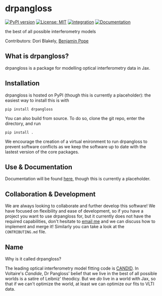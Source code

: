 # drpangloss
[![PyPI version](https://badge.fury.io/py/drpangloss.svg)](https://badge.fury.io/py/drpangloss)
[![License: MIT](https://img.shields.io/badge/License-MIT-yellow.svg)](https://opensource.org/licenses/MIT)
[![integration](https://github.com/benjaminpope/drpangloss/actions/workflows/tests.yml/badge.svg)](https://github.com/benjaminpope/drpangloss/actions/workflows/tests.yml)
[![Documentation](https://github.com/benjaminpope/drpangloss/actions/workflows/documentation.yml/badge.svg)](https://benjaminpope.github.io/drpangloss/)

the best of all possible interferometry models

Contributors: Dori Blakely, [Benjamin Pope](https://github.com/benjaminpope)

## What is drpangloss?

drpangloss is a package for modelling optical interferometry data in Jax.

## Installation

drpangloss is hosted on PyPI (though this is currently a placeholder): the easiest way to install this is with 

```
pip install drpangloss
```

You can also build from source. To do so, clone the git repo, enter the directory, and run

```
pip install .
```

We encourage the creation of a virtual enironment to run drpangloss to prevent software conflicts as we keep the software up to date with the lastest version of the core packages.


## Use & Documentation

Documentation will be found [here](https://benjaminpope.github.io/drpangloss/), though this is currently a placeholder. 

## Collaboration & Development

We are always looking to collaborate and further develop this software! We have focused on flexibility and ease of development, so if you have a project you want to use drpangloss for, but it currently does not have the required capabilities, don't hesitate to [email me](b.pope@uq.edu.au) and we can discuss how to implement and merge it! Similarly you can take a look at the `CONTRIBUTING.md` file.

## Name

Why is it called drpangloss?

The leading optical interferometry model fitting code is [CANDID](https://github.com/amerand/CANDID). In Voltaire's *Candide*, Dr Pangloss' belief that we live in the best of all possible worlds is a satire of Leibniz' theodicy. But we *do* live in a world with Jax, so that if we can't optimize the world, at least we can optimize our fits to VLTI data.  
